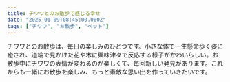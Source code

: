 ```yaml
---
title: チワワとのお散歩で感じる幸せ
date: "2025-01-09T08:45:00.000Z"
tags: ["チワワ", "お散歩", "ペット"]
---
```


チワワとのお散歩は、毎日の楽しみのひとつです。小さな体で一生懸命歩く姿に癒され、道端で見かけた花や木に興味津々で反応する様子がかわいらしい。お散歩中にチワワの表情が変わるのが楽しくて、毎回新しい発見があります。これからも一緒にお散歩を楽しみ、もっと素敵な思い出を作っていきたいです。
